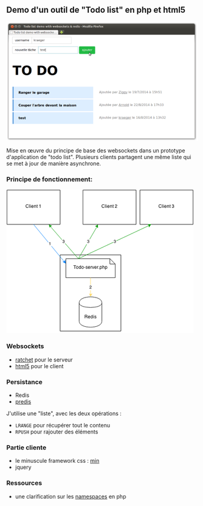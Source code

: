 ## Demo d'un outil de "Todo list" en php et html5

![screenshot](./screenshot.png "scnsht")

Mise en œuvre du principe de base des websockets dans un prototype d'application de "todo list". Plusieurs clients partagent une même liste qui se met à jour de manière asynchrone.

### Principe de fonctionnement:

![diag](./diagramme-todo.png "diag")

### Websockets
- [ratchet](http://socketo.me/docs/hello-world) pour le serveur
- [html5](http://www.websocket.org/aboutwebsocket.html) pour le client

### Persistance
- Redis
- [predis](https://github.com/nrk/predis)

J'utilise une "liste", avec les deux opérations :
- `LRANGE` pour récupérer tout le contenu
- `RPUSH` pour rajouter des éléments

### Partie cliente
- le minuscule framework css : [min](http://minfwk.com/)
- jquery

### Ressources
- une clarification sur les [namespaces](https://jtreminio.com/2012/10/composer-namespaces-in-5-minutes/) en php 
